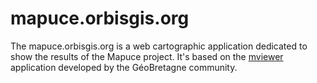 # mapuce.orbisgis.org

The mapuce.orbisgis.org is a web cartographic application dedicated to show the results of the Mapuce project. It's based on the [mviewer](https://github.com/geobretagne/mviewer) application developed by the GéoBretagne community.

